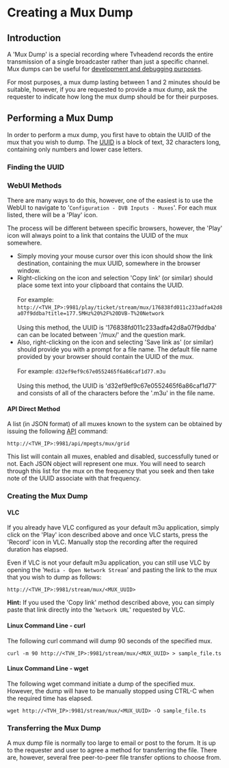 # Creating a Mux Dump

## Introduction

A 'Mux Dump' is a special recording where Tvheadend records the entire transmission of a single broadcaster rather than just a specific channel. Mux dumps can be useful for [development and debugging purposes](development/testing-tuners-using-files.md).

For most purposes, a mux dump lasting between 1 and 2 minutes should be suitable, however, if you are requested to provide a mux dump, ask the requester to indicate how long the mux dump should be for their purposes.

## Performing a Mux Dump

In order to perform a mux dump, you first have to obtain the UUID of the mux that you wish to dump. The [UUID](development/object-id-representation.md) is a block of text, 32 characters long, containing only numbers and lower case letters.

### Finding the UUID

### WebUI Methods

There are many ways to do this, however, one of the easiest is to use the WebUI to navigate to '`Configuration - DVB Inputs - Muxes`'. For each mux listed, there will be a 'Play' icon.

The process will be different between specific browsers, however, the 'Play' icon will always point to a link that contains the UUID of the mux somewhere.

* Simply moving your mouse cursor over this icon should show the link destination, containing the mux UUID, somewhere in the browser window.
* Right-clicking on the icon and selection 'Copy link' (or similar) should place some text into your clipboard that contains the UUID.\
  \
  For example: `http://<TVH_IP>:9981/play/ticket/stream/mux/176838fd011c233adfa42d8a07f9ddba?title=177.5MHz%20%2F%20DVB-T%20Network` \
  \
  Using this method, the UUID is '176838fd011c233adfa42d8a07f9ddba' can can be located between '/mux/' and the question mark.
* Also, right-clicking on the icon and selecting 'Save link as' (or similar) should provide you with a prompt for a file name. The default file name provided by your browser should contain the UUID of the mux.\
  \
  For example: `d32ef9ef9c67e0552465f6a86caf1d77.m3u` \
  \
  Using this method, the UUID is 'd32ef9ef9c67e0552465f6a86caf1d77' and consists of all of the characters before the '.m3u' in the file name.

#### API Direct Method

A list (in JSON format) of all muxes known to the system can be obtained by issuing the following [API](development/json-api/api-description/mpegts.md#mpegts-mux-grid) command:

`http://<TVH_IP>:9981/api/mpegts/mux/grid`

This list will contain all muxes, enabled and disabled, successfully tuned or not. Each JSON object will represent one mux. You will need to search through this list for the mux on the frequency that you seek and then take note of the UUID associate with that frequency.

### Creating the Mux Dump

#### VLC

If you already have VLC configured as your default m3u application, simply click on the 'Play' icon described above and once VLC starts, press the 'Record' icon in VLC. Manually stop the recording after the required duration has elapsed.

Even if VLC is not your default m3u application, you can still use VLC by opening the '`Media - Open Network Stream`' and pasting the link to the mux that you wish to dump as follows:

`http://<TVH_IP>:9981/stream/mux/<MUX_UUID>`

**Hint:** If you used the 'Copy link' method described above, you can simply paste that link directly into the '`Network URL`' requested by VLC.

#### Linux Command Line - curl

The following curl command will dump 90 seconds of the specified mux.

`curl -m 90 http://<TVH_IP>:9981/stream/mux/<MUX_UUID> > sample_file.ts`

#### Linux Command Line - wget

The following wget command initiate a dump of the specified mux. However, the dump will have to be manually stopped using CTRL-C when the required time has elapsed.

`wget http://<TVH_IP>:9981/stream/mux/<MUX_UUID> -O sample_file.ts`

### Transferring the Mux Dump

A mux dump file is normally too large to email or post to the forum.  It is up to the requester and user to agree a method for transferring the file.  There are, however, several free peer-to-peer file transfer options to choose from.
